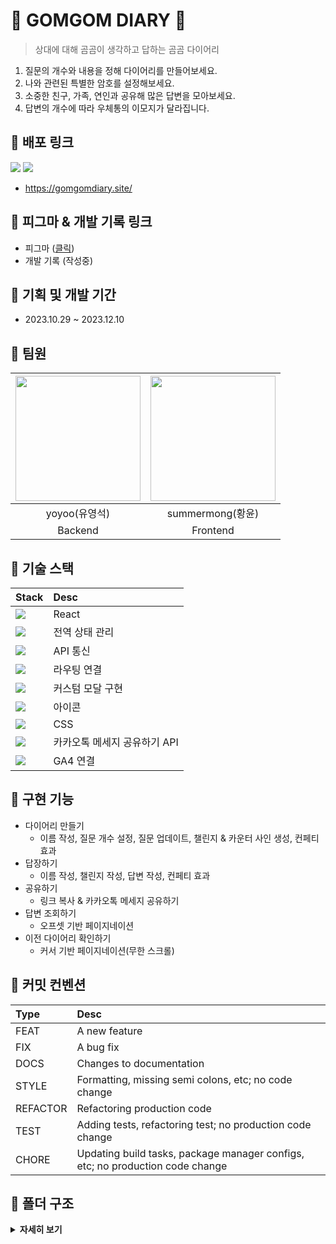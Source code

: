 <h1>🐻 GOMGOM DIARY 💌</h1>

> 상대에 대해 곰곰이 생각하고 답하는 곰곰 다이어리

1. 질문의 개수와 내용을 정해 다이어리를 만들어보세요.
2. 나와 관련된 특별한 암호를 설정해보세요.
3. 소중한 친구, 가족, 연인과 공유해 많은 답변을 모아보세요.
4. 답변의 개수에 따라 우체통의 이모지가 달라집니다. 


<h2>🐻 배포 링크 </h2>

<img src="https://img.shields.io/badge/AmazonECS-FF9900?style=flat-square&logo=AmazonECS&logoColor=white"/> <img src="https://img.shields.io/badge/Vercel-000000?style=flat-square&logo=Vercel&logoColor=white"/>
- https://gomgomdiary.site/


<h2>🐻 피그마 & 개발 기록 링크 </h2>

- 피그마 ([클릭](https://www.figma.com/file/pAsCM4uEgsCYwCNH907xps/Yoyoo-%26-summermong?type=design&node-id=0-1&mode=design&t=N4pwOJY5is1YHGme-0))
- 개발 기록 (작성중)


<h2>🐻 기획 및 개발 기간 </h2>

- 2023.10.29 ~ 2023.12.10


<h2>🐻 팀원 </h2>

| <img src="https://img.dmitory.com/img/201810/6d1/qxm/6d1qxmdXEIamYoam4QeaYy.jpg" width="200" height="200" /> | <img src="https://avatars.githubusercontent.com/u/124887974?v=4" width="200" height="200" /> |
| :---: | :---: |
| yoyoo(유영석) | summermong(황윤) |
| Backend | Frontend |


<h2>🐻 기술 스택 </h2>

| Stack | Desc |
| :--- | :--- |
| <img src="https://img.shields.io/badge/React-61DAFB?style=flat-square&logo=React&logoColor=white"/> | React |
| <img src="https://img.shields.io/badge/Recoil-3578E5?style=flat-square&logo=Recoil&logoColor=white"/> | 전역 상태 관리 |
| <img src="https://img.shields.io/badge/Axios-5A29E4?style=flat-square&logo=Axios&logoColor=white"/> | API 통신 |
| <img src="https://img.shields.io/badge/React Router-CA4245?style=flat-square&logo=ReactRouter&logoColor=white"/> | 라우팅 연결 |
| <img src="https://img.shields.io/badge/React modal-10539F?style=flat-square&logoColor=white"/> | 커스텀 모달 구현 |
| <img src="https://img.shields.io/badge/React Icons-E7157B?style=flat-square&logo=ReactIcons&logoColor=white"/> | 아이콘 |
| <img src="https://img.shields.io/badge/CSS Modules-000000?style=flat-square&logo=CSSModules&logoColor=white"/> | CSS |
| <img src="https://img.shields.io/badge/KakaoTalk-FFCD00?style=flat-square&logo=KakaoTalk&logoColor=white"/> | 카카오톡 메세지 공유하기 API |
| <img src="https://img.shields.io/badge/Google Analytics-E37400?style=flat-square&logo=GoogleAnalytics&logoColor=white"/> | GA4 연결 |

<h2>🐻 구현 기능 </h2>

* 다이어리 만들기 
  * 이름 작성, 질문 개수 설정, 질문 업데이트, 챌린지 & 카운터 사인 생성, 컨페티 효과
* 답장하기
  * 이름 작성, 챌린지 작성, 답변 작성, 컨페티 효과
* 공유하기
  * 링크 복사 & 카카오톡 메세지 공유하기
* 답변 조회하기
  * 오프셋 기반 페이지네이션
* 이전 다이어리 확인하기
  * 커서 기반 페이지네이션(무한 스크롤)


<h2>🐻 커밋 컨벤션 </h2>

| Type | Desc |
| :--- | :--- |
| FEAT | A new feature |
| FIX | A bug fix |
| DOCS | Changes to documentation |
| STYLE | Formatting, missing semi colons, etc; no code change |
| REFACTOR | Refactoring production code |
| TEST | Adding tests, refactoring test; no production code change |
| CHORE | Updating build tasks, package manager configs, etc; no production code change |


<h2>🐻 폴더 구조 </h2>

<details>
  <summary><b>자세히 보기</b></summary>
  
```📦src
 ┣ 📂Home
 ┃ ┣ 📜Header.js
 ┃ ┣ 📜Header.module.css
 ┃ ┣ 📜Main.js
 ┃ ┗ 📜Main.module.css
 ┣ 📂Pages
 ┃ ┣ 📂Create
 ┃ ┃ ┣ 📜DisplayAnswer.js
 ┃ ┃ ┣ 📜DisplayAnswer.module.css
 ┃ ┃ ┣ 📜DisplayAnswerList.js
 ┃ ┃ ┣ 📜DisplayAnswerList.module.css
 ┃ ┃ ┣ 📜Finish.js
 ┃ ┃ ┣ 📜Finish.module.css
 ┃ ┃ ┣ 📜QuestionList.js
 ┃ ┃ ┣ 📜QuestionList.module.css
 ┃ ┃ ┣ 📜QuestionNumber.js
 ┃ ┃ ┣ 📜QuestionNumber.module.css
 ┃ ┃ ┣ 📜Welcome.js
 ┃ ┃ ┣ 📜Welcome.module.css
 ┃ ┃ ┣ 📜WriteChallenge.js
 ┃ ┃ ┣ 📜WriteChallenge.module.css
 ┃ ┃ ┣ 📜WriteCounterSign.js
 ┃ ┃ ┗ 📜WriteCounterSign.module.css
 ┃ ┣ 📂History
 ┃ ┃ ┣ 📜History.js
 ┃ ┃ ┣ 📜History.module.css
 ┃ ┃ ┣ 📜HistoryItem.js
 ┃ ┃ ┗ 📜HistoryItem.module.css
 ┃ ┣ 📂Response
 ┃ ┃ ┣ 📜Done.js
 ┃ ┃ ┣ 📜Done.module.css
 ┃ ┃ ┣ 📜MatchChallenge.js
 ┃ ┃ ┣ 📜MatchChallenge.module.css
 ┃ ┃ ┣ 📜WriteAnswererName.js
 ┃ ┃ ┣ 📜WriteAnswererName.module.css
 ┃ ┃ ┣ 📜WriteResponse.js
 ┃ ┃ ┗ 📜WriteResponse.module.css
 ┃ ┣ 📜NotFound.js
 ┃ ┗ 📜NotFound.module.css
 ┣ 📂api
 ┃ ┣ 📜cookie.js
 ┃ ┗ 📜customAxios.js
 ┣ 📂components
 ┃ ┣ 📜AnswerModal.js
 ┃ ┣ 📜AnswerModal.module.css
 ┃ ┣ 📜Btn.js
 ┃ ┣ 📜Btn.module.css
 ┃ ┣ 📜ConfettiEffect.js
 ┃ ┣ 📜ConfirmModal.js
 ┃ ┣ 📜CustomModal.js
 ┃ ┣ 📜CustomModal.module.css
 ┃ ┣ 📜Input.js
 ┃ ┣ 📜Input.module.css
 ┃ ┣ 📜ResponseContent.js
 ┃ ┣ 📜ResponseContent.module.css
 ┃ ┣ 📜WhiteBtn.js
 ┃ ┗ 📜WhiteBtn.module.css
 ┣ 📂store
 ┃ ┣ 📂Create
 ┃ ┃ ┣ 📜Answer.js
 ┃ ┃ ┣ 📜Challenge.js
 ┃ ┃ ┣ 📜CounterSign.js
 ┃ ┃ ┣ 📜OriginQuestionArr.js
 ┃ ┃ ┣ 📜OriginQuestionNum.js
 ┃ ┃ ┣ 📜Question.js
 ┃ ┃ ┣ 📜QuestionArr.js
 ┃ ┃ ┣ 📜QuestionNum.js
 ┃ ┃ ┣ 📜Questioner.js
 ┃ ┃ ┣ 📜UpdateClick.js
 ┃ ┃ ┗ 📜UserCookie.js
 ┃ ┗ 📂Response
 ┃ ┃ ┣ 📜Answerer.js
 ┃ ┃ ┣ 📜AnswererCookie.js
 ┃ ┃ ┣ 📜AnswererToken.js
 ┃ ┃ ┗ 📜Response.js
 ┣ 📜App.css
 ┣ 📜App.js
 ┣ 📜gtag.js
 ┣ 📜index.css
 ┗ 📜index.js
```

</details>

